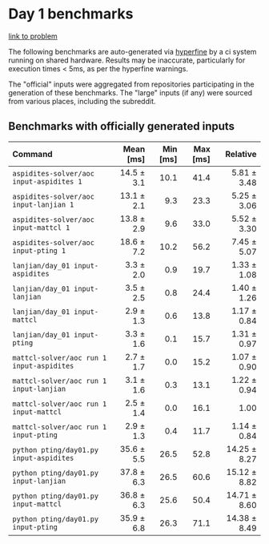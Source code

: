 # Day 1 benchmarks

[link to problem](http://adventofcode.com/2022/day/1)

The following benchmarks are auto-generated via [hyperfine](https://github.com/sharkdp/hyperfine) by a ci system running on shared hardware. Results may be inaccurate, particularly for execution times < 5ms, as per the hyperfine warnings.

The "official" inputs were aggregated from repositories participating in the generation of these benchmarks. The "large" inputs (if any) were sourced from various places, including the subreddit.

## Benchmarks with officially generated inputs
| Command | Mean [ms] | Min [ms] | Max [ms] | Relative |
|:---|---:|---:|---:|---:|
| `aspidites-solver/aoc input-aspidites 1` | 14.5 ± 3.1 | 10.1 | 41.4 | 5.81 ± 3.48 |
| `aspidites-solver/aoc input-lanjian 1` | 13.1 ± 2.1 | 9.3 | 23.3 | 5.25 ± 3.06 |
| `aspidites-solver/aoc input-mattcl 1` | 13.8 ± 2.9 | 9.6 | 33.0 | 5.52 ± 3.30 |
| `aspidites-solver/aoc input-pting 1` | 18.6 ± 7.2 | 10.2 | 56.2 | 7.45 ± 5.07 |
| `lanjian/day_01 input-aspidites` | 3.3 ± 2.0 | 0.9 | 19.7 | 1.33 ± 1.08 |
| `lanjian/day_01 input-lanjian` | 3.5 ± 2.5 | 0.8 | 24.4 | 1.40 ± 1.26 |
| `lanjian/day_01 input-mattcl` | 2.9 ± 1.3 | 0.6 | 13.8 | 1.17 ± 0.84 |
| `lanjian/day_01 input-pting` | 3.3 ± 1.6 | 0.1 | 15.7 | 1.31 ± 0.97 |
| `mattcl-solver/aoc run 1 input-aspidites` | 2.7 ± 1.7 | 0.0 | 15.2 | 1.07 ± 0.90 |
| `mattcl-solver/aoc run 1 input-lanjian` | 3.1 ± 1.6 | 0.3 | 13.1 | 1.22 ± 0.94 |
| `mattcl-solver/aoc run 1 input-mattcl` | 2.5 ± 1.4 | 0.0 | 16.1 | 1.00 |
| `mattcl-solver/aoc run 1 input-pting` | 2.9 ± 1.3 | 0.4 | 11.7 | 1.14 ± 0.84 |
| `python pting/day01.py input-aspidites` | 35.6 ± 5.5 | 26.5 | 52.8 | 14.25 ± 8.27 |
| `python pting/day01.py input-lanjian` | 37.8 ± 6.3 | 26.5 | 60.6 | 15.12 ± 8.82 |
| `python pting/day01.py input-mattcl` | 36.8 ± 6.3 | 25.6 | 50.4 | 14.71 ± 8.60 |
| `python pting/day01.py input-pting` | 35.9 ± 6.8 | 26.3 | 71.1 | 14.38 ± 8.49 |
